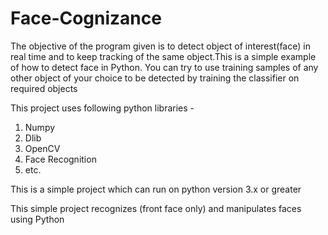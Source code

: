 # Face-Cognizance

The objective of the program given is to detect object of interest(face) in real time and to keep tracking of the same object.This is a simple example of how to detect face in Python. You can try to use training samples of any other object of your choice to be detected by training the classifier on required objects

This project uses following python libraries - 
1) Numpy
2) Dlib
3) OpenCV
4) Face Recognition
5) etc.

This is a simple project which can run on python version 3.x or greater

This simple project recognizes (front face only) and manipulates faces using Python
